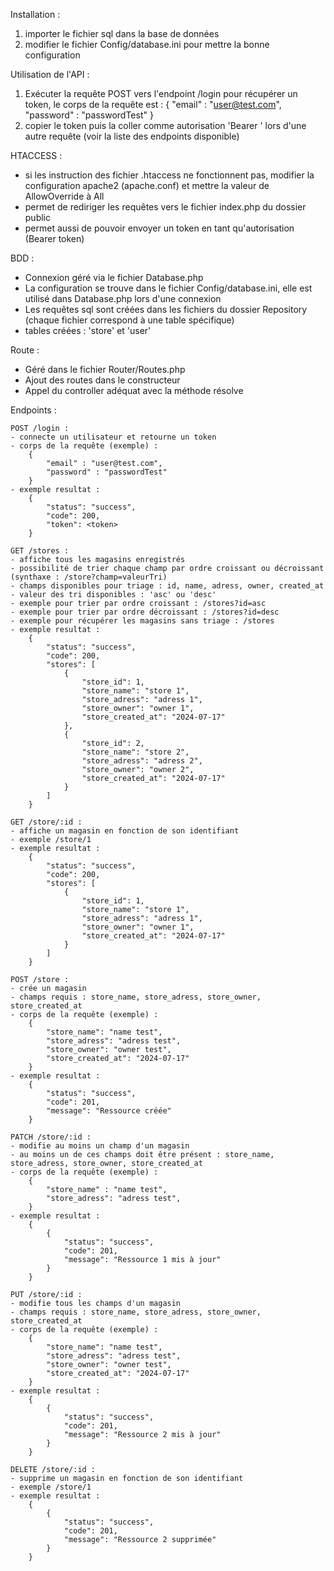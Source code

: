 Installation :

1) importer le fichier sql dans la base de données
2) modifier le fichier Config/database.ini pour mettre la bonne configuration

Utilisation de l'API :

1) Exécuter la requête POST vers l'endpoint /login pour récupérer un token, le corps de la requête est :
    {
        "email" : "user@test.com",
        "password" : "passwordTest"
    }
2) copier le token puis la coller comme autorisation 'Bearer <token>' lors d'une autre requête (voir la liste des endpoints disponible)

HTACCESS :
- si les instruction des fichier .htaccess ne fonctionnent pas, modifier la configuration apache2 (apache.conf) et mettre la valeur de AllowOverride à All
- permet de rediriger les requêtes vers le fichier index.php du dossier public
- permet aussi de pouvoir envoyer un token en tant qu'autorisation (Bearer token)

BDD : 
- Connexion géré via le fichier Database.php
- La configuration se trouve dans le fichier Config/database.ini, elle est utilisé dans Database.php lors d'une connexion
- Les requêtes sql sont créées dans les fichiers du dossier Repository (chaque fichier correspond à une table spécifique)
- tables créées : 'store' et 'user'

Route :
- Géré dans le fichier Router/Routes.php
- Ajout des routes dans le constructeur
- Appel du controller adéquat avec la méthode résolve

Endpoints :

    POST /login :
    - connecte un utilisateur et retourne un token
    - corps de la requête (exemple) :
        {
            "email" : "user@test.com",
            "password" : "passwordTest"
        }
    - exemple resultat :
        {
            "status": "success",
            "code": 200,
            "token": <token>
        }

    GET /stores :
    - affiche tous les magasins enregistrés
    - possibilité de trier chaque champ par ordre croissant ou décroissant (synthaxe : /store?champ=valeurTri)
    - champs disponibles pour triage : id, name, adress, owner, created_at
    - valeur des tri disponibles : 'asc' ou 'desc'
    - exemple pour trier par ordre croissant : /stores?id=asc
    - exemple pour trier par ordre décroissant : /stores?id=desc
    - exemple pour récupérer les magasins sans triage : /stores
    - exemple resultat :
        {
            "status": "success",
            "code": 200,
            "stores": [
                {
                    "store_id": 1,
                    "store_name": "store 1",
                    "store_adress": "adress 1",
                    "store_owner": "owner 1",
                    "store_created_at": "2024-07-17"
                },
                {
                    "store_id": 2,
                    "store_name": "store 2",
                    "store_adress": "adress 2",
                    "store_owner": "owner 2",
                    "store_created_at": "2024-07-17"
                }
            ]
        }

    GET /store/:id :
    - affiche un magasin en fonction de son identifiant
    - exemple /store/1
    - exemple resultat :
        {
            "status": "success",
            "code": 200,
            "stores": [
                {
                    "store_id": 1,
                    "store_name": "store 1",
                    "store_adress": "adress 1",
                    "store_owner": "owner 1",
                    "store_created_at": "2024-07-17"
                }
            ]
        }

    POST /store :
    - crée un magasin
    - champs requis : store_name, store_adress, store_owner, store_created_at
    - corps de la requête (exemple) :
        {
            "store_name": "name test",
            "store_adress": "adress test",
            "store_owner": "owner test",
            "store_created_at": "2024-07-17"
        }
    - exemple resultat :
        {
            "status": "success",
            "code": 201,
            "message": "Ressource créée"
        }

    PATCH /store/:id :
    - modifie au moins un champ d'un magasin
    - au moins un de ces champs doit être présent : store_name, store_adress, store_owner, store_created_at
    - corps de la requête (exemple) :
        {
            "store_name" : "name test",
            "store_adress": "adress test",
        }
    - exemple resultat :
        {
            {
                "status": "success",
                "code": 201,
                "message": "Ressource 1 mis à jour"
            }
        }

    PUT /store/:id :
    - modifie tous les champs d'un magasin
    - champs requis : store_name, store_adress, store_owner, store_created_at
    - corps de la requête (exemple) :
        {
            "store_name": "name test",
            "store_adress": "adress test",
            "store_owner": "owner test",
            "store_created_at": "2024-07-17"
        }
    - exemple resultat :
        {
            {
                "status": "success",
                "code": 201,
                "message": "Ressource 2 mis à jour"
            }
        }

    DELETE /store/:id :
    - supprime un magasin en fonction de son identifiant
    - exemple /store/1
    - exemple resultat :
        {
            {
                "status": "success",
                "code": 201,
                "message": "Ressource 2 supprimée"
            }
        }
